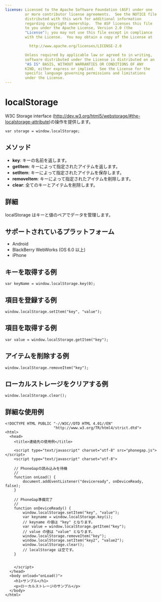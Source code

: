 ```yaml
---
license: Licensed to the Apache Software Foundation (ASF) under one
         or more contributor license agreements.  See the NOTICE file
         distributed with this work for additional information
         regarding copyright ownership.  The ASF licenses this file
         to you under the Apache License, Version 2.0 (the
         "License"); you may not use this file except in compliance
         with the License.  You may obtain a copy of the License at

           http://www.apache.org/licenses/LICENSE-2.0

         Unless required by applicable law or agreed to in writing,
         software distributed under the License is distributed on an
         "AS IS" BASIS, WITHOUT WARRANTIES OR CONDITIONS OF ANY
         KIND, either express or implied.  See the License for the
         specific language governing permissions and limitations
         under the License.
---
```


localStorage
===============

W3C Storage interface (http://dev.w3.org/html5/webstorage/#the-localstorage-attribute)の操作を提供します。

    var storage = window.localStorage;

メソッド
-------

- __key__: キーの名前を返します。
- __getItem__: キーによって指定されたアイテムを返します。
- __setItem__: キーによって指定されたアイテムを保存します。
- __removeItem__: キーによって指定されたアイテムを削除します。
- __clear__: 全てのキーとアイテムを削除します。

詳細
-----------

localStorage はキーと値のペアでデータを管理します。

サポートされているプラットフォーム
-------------------

- Android
- BlackBerry WebWorks (OS 6.0 以上)
- iPhone

キーを取得する例
-------------

    var keyName = window.localStorage.key(0);

項目を登録する例
-------------

    window.localStorage.setItem("key", "value");

項目を取得する例
-------------

	var value = window.localStorage.getItem("key");

アイテムを削除する例
-------------

	window.localStorage.removeItem("key");

ローカルストレージをクリアする例
-------------

	window.localStorage.clear();

詳細な使用例
------------

    <!DOCTYPE HTML PUBLIC "-//W3C//DTD HTML 4.01//EN"
                          "http://www.w3.org/TR/html4/strict.dtd">
    <html>
      <head>
        <title>連絡先の使用例</title>

        <script type="text/javascript" charset="utf-8" src="phonegap.js"></script>
        <script type="text/javascript" charset="utf-8">

        // PhoneGapの読み込みを待機
        //
        function onLoad() {
            document.addEventListener("deviceready", onDeviceReady, false);
        }

        // PhoneGap準備完了
        //
        function onDeviceReady() {
			window.localStorage.setItem("key", "value");
			var keyname = window.localStorage.key(i);
			// keyname の値は "key" となります。
			var value = window.localStorage.getItem("key");
			// value の値は "value" となります。
			window.localStorage.removeItem("key");
			window.localStorage.setItem("key2", "value2");
			window.localStorage.clear();
			// localStorage は空です。
        }
    

        </script>
      </head>
      <body onload="onLoad()">
        <h1>サンプル</h1>
        <p>ローカルストレージのサンプル</p>
      </body>
    </html>